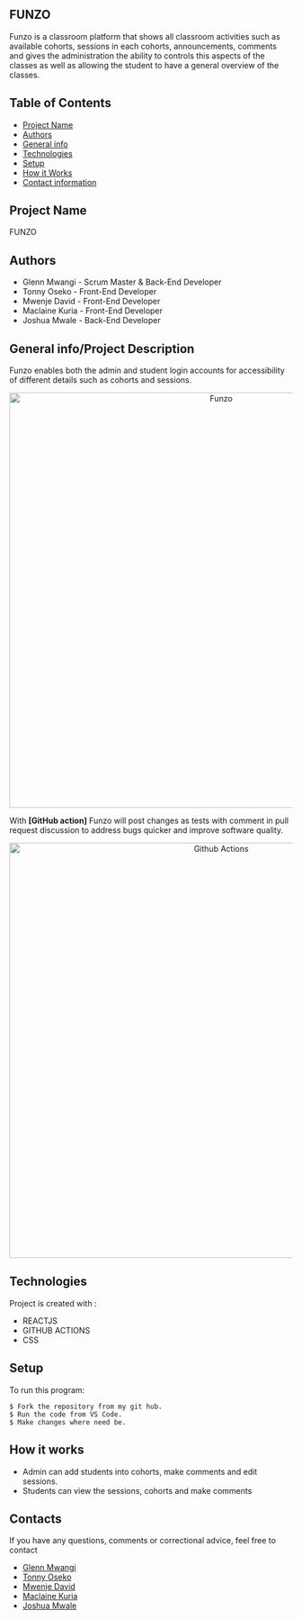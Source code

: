 ## FUNZO
Funzo is a classroom platform that shows all classroom activities such as available cohorts, sessions in each cohorts, announcements, comments and gives the administration the ability to controls this aspects of the classes as well as allowing the student to have a general overview of the classes.

## Table of Contents
* [Project Name](#Project)
* [Authors](#Authors)
* [General info](#general-info)
* [Technologies](#technologies)
* [Setup](#setup)
* [How it Works](#instructions)
* [Contact information](#contacts)

## Project Name
FUNZO

## Authors
* Glenn Mwangi - Scrum Master & Back-End Developer
* Tonny Oseko - Front-End Developer
* Mwenje David - Front-End Developer
* Maclaine Kuria - Front-End Developer
* Joshua Mwale - Back-End Developer

## General info/Project Description
Funzo enables both the admin and student login accounts for accessibility of different details such as cohorts and  sessions.
    <p align="center">
    <img src="./img/example.png" alt="Funzo" width="738">
    </p>

With **[GitHub action]** Funzo will post changes as tests with comment
in pull request discussion to address bugs quicker and improve software quality.
    <p align="center">
    <img src="./img/example.png" alt="Github Actions" width="738">
    </p>

## Technologies
Project is created with :
* REACTJS 
* GITHUB ACTIONS
* CSS

## Setup
To run this program:

```
$ Fork the repository from my git hub.
$ Run the code from VS Code.
$ Make changes where need be.
```
## How it works
* Admin can add students into cohorts, make comments and edit sessions.
* Students can view the sessions, cohorts and make comments

## Contacts
If you have any questions, comments or correctional advice, feel free to contact 
* [Glenn Mwangi](@glennkamau2@gmail.com)
* [Tonny Oseko](@tonnyseko@gmail.com)
* [Mwenje David](@mwenje.david@student.moringaschool.com)
* [Maclaine Kuria](@maclainekuria@gmail.com)
* [Joshua Mwale](@mwalejoshua89@gmail.com)
